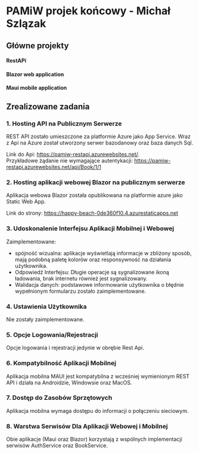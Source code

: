 # PAMiW projek końcowy - Michał Szlązak

## Główne projekty
#### RestAPi
#### Blazor web application
#### Maui mobile application

## Zrealizowane zadania
### 1. Hosting API na Publicznym Serwerze
REST API zostało umieszczone za platformie Azure jako App Service. Wraz z Api na Azure został utworzony serwer bazodanowy oraz baza danych Sql.
  
Link do Api: https://pamiw-restapi.azurewebsites.net/.  
Przykładowe żądanie nie wymagające autentykacji:
https://pamiw-restapi.azurewebsites.net/api/Book/1/1

### 2. Hosting aplikacji webowej Blazor na publicznym serwerze
Aplikacja webowa Blazor została opublikowana na platformie azure jako Static Web App.
  
Link do strony: https://happy-beach-0de360f10.4.azurestaticapps.net

### 3. Udoskonalenie Interfejsu Aplikacji Mobilnej i Webowej
Zaimplementowane:
 - spójność wizualna: aplikacje wyświetlają informacje w zbliżony sposób, mają podobną paletę kolorów oraz responsywność na działania użytkownika.
 - Odpowiedź Interfejsu: Długie operacje są sygnalizowane ikoną ładowania, brak internetu również jest sygnalizowany.
 - Walidacja danych: podstawowe informowanie użytkownika o błędnie wypełnionym formularzu zostało zaimplementowane.

### 4. Ustawienia Użytkownika
Nie zostały zaimplementowane.

### 5. Opcje Logowania/Rejestracji
Opcje logowania i rejestracji jedynie w obrębie Rest Api.

### 6. Kompatybilność Aplikacji Mobilnej
Aplikacja mobilna MAUI jest kompatybilna z wcześniej wymienionym REST API i działa na Androidzie, Windowsie oraz MacOS.

### 7. Dostęp do Zasobów Sprzętowych
Aplikacja mobilna wymaga dostępu do informacji o połączeniu sieciowym.

###  8. Warstwa Serwisów Dla Aplikacji Webowej i Mobilnej
Obie aplikacje (Maui oraz Blazor) korzystają z wspólnych implementacji serwisów AuthService oraz BookService.
